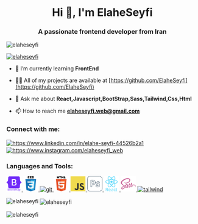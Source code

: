 <h1 align="center">Hi 👋, I'm ElaheSeyfi</h1>
<h3 align="center">A passionate frontend developer from Iran</h3>

<p align="left"> <img src="https://komarev.com/ghpvc/?username=elaheseyfi&label=Profile%20views&color=0e75b6&style=flat" alt="elaheseyfi" /> </p>

<p align="left"> <a href="https://github.com/ryo-ma/github-profile-trophy"><img src="https://github-profile-trophy.vercel.app/?username=elaheseyfi" alt="elaheseyfi" /></a> </p>

- 🌱 I’m currently learning **FrontEnd**

- 👨‍💻 All of my projects are available at [https://github.com/ElaheSeyfi](https://github.com/ElaheSeyfi)

- 💬 Ask me about **React,Javascript,BootStrap,Sass,Tailwind,Css,Html**

- 📫 How to reach me **elaheseyfi.web@gmail.com**

<h3 align="left">Connect with me:</h3>
<p align="left">
<a href="https://linkedin.com/in/https://www.linkedin.com/in/elahe-seyfi-44526b2a1" target="blank"><img align="center" src="https://raw.githubusercontent.com/rahuldkjain/github-profile-readme-generator/master/src/images/icons/Social/linked-in-alt.svg" alt="https://www.linkedin.com/in/elahe-seyfi-44526b2a1" height="30" width="40" /></a>
<a href="https://instagram.com/https://www.instagram.com/elaheseyfi_web" target="blank"><img align="center" src="https://raw.githubusercontent.com/rahuldkjain/github-profile-readme-generator/master/src/images/icons/Social/instagram.svg" alt="https://www.instagram.com/elaheseyfi_web" height="30" width="40" /></a>
</p>

<h3 align="left">Languages and Tools:</h3>
<p align="left"> <a href="https://getbootstrap.com" target="_blank" rel="noreferrer"> <img src="https://raw.githubusercontent.com/devicons/devicon/master/icons/bootstrap/bootstrap-plain-wordmark.svg" alt="bootstrap" width="40" height="40"/> </a> <a href="https://www.w3schools.com/css/" target="_blank" rel="noreferrer"> <img src="https://raw.githubusercontent.com/devicons/devicon/master/icons/css3/css3-original-wordmark.svg" alt="css3" width="40" height="40"/> </a> <a href="https://git-scm.com/" target="_blank" rel="noreferrer"> <img src="https://www.vectorlogo.zone/logos/git-scm/git-scm-icon.svg" alt="git" width="40" height="40"/> </a> <a href="https://www.w3.org/html/" target="_blank" rel="noreferrer"> <img src="https://raw.githubusercontent.com/devicons/devicon/master/icons/html5/html5-original-wordmark.svg" alt="html5" width="40" height="40"/> </a> <a href="https://developer.mozilla.org/en-US/docs/Web/JavaScript" target="_blank" rel="noreferrer"> <img src="https://raw.githubusercontent.com/devicons/devicon/master/icons/javascript/javascript-original.svg" alt="javascript" width="40" height="40"/> </a> <a href="https://www.photoshop.com/en" target="_blank" rel="noreferrer"> <img src="https://raw.githubusercontent.com/devicons/devicon/master/icons/photoshop/photoshop-line.svg" alt="photoshop" width="40" height="40"/> </a> <a href="https://reactjs.org/" target="_blank" rel="noreferrer"> <img src="https://raw.githubusercontent.com/devicons/devicon/master/icons/react/react-original-wordmark.svg" alt="react" width="40" height="40"/> </a> <a href="https://sass-lang.com" target="_blank" rel="noreferrer"> <img src="https://raw.githubusercontent.com/devicons/devicon/master/icons/sass/sass-original.svg" alt="sass" width="40" height="40"/> </a> <a href="https://tailwindcss.com/" target="_blank" rel="noreferrer"> <img src="https://www.vectorlogo.zone/logos/tailwindcss/tailwindcss-icon.svg" alt="tailwind" width="40" height="40"/> </a> </p>

<p><img align="left" src="https://github-readme-stats.vercel.app/api/top-langs?username=elaheseyfi&show_icons=true&locale=en&layout=compact" alt="elaheseyfi" /></p>

<p>&nbsp;<img align="center" src="https://github-readme-stats.vercel.app/api?username=elaheseyfi&show_icons=true&locale=en" alt="elaheseyfi" /></p>

<p><img align="center" src="https://github-readme-streak-stats.herokuapp.com/?user=elaheseyfi&" alt="elaheseyfi" /></p>

